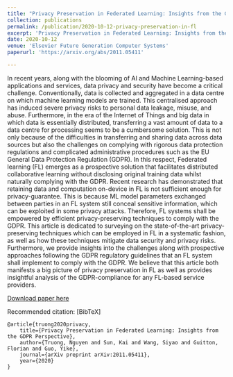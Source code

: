 ```yaml
---
title: "Privacy Preservation in Federated Learning: Insights from the GDPR Perspective"
collection: publications
permalink: /publication/2020-10-12-privacy-preservation-in-fl
excerpt: 'Privacy Preservation in Federated Learning: Insights from the GDPR Perspective'
date: 2020-10-12
venue: 'Elsevier Future Generation Computer Systems'
paperurl: 'https://arxiv.org/abs/2011.05411'

---
```

In recent years, along with the blooming of AI and Machine Learning-based applications and services, data privacy and security have become a critical challenge. Conventionally, data is collected and aggregated in a data centre on which machine learning models are trained. This centralised approach has induced severe privacy risks to personal data leakage, misuse, and abuse. Furthermore, in the era of the Internet of Things and big data in which data is essentially distributed, transferring a vast amount of data to a data centre for processing seems to be a cumbersome solution. This is not only because of the difficulties in transferring and sharing data across data sources but also the challenges on complying with rigorous data protection regulations and complicated administrative procedures such as the EU General Data Protection Regulation (GDPR). In this respect, Federated learning (FL) emerges as a prospective solution that facilitates distributed collaborative learning without disclosing original training data whilst naturally complying with the GDPR. Recent research has demonstrated that retaining data and computation on-device in FL is not sufficient enough for privacy-guarantee. This is because ML model parameters exchanged between parties in an FL system still conceal sensitive information, which can be exploited in some privacy attacks. Therefore, FL systems shall be empowered by efficient privacy-preserving techniques to comply with the GDPR. This article is dedicated to surveying on the state-of-the-art privacy-preserving techniques which can be employed in FL in a systematic fashion, as well as how these techniques mitigate data security and privacy risks. Furthermore, we provide insights into the challenges along with prospective approaches following the GDPR regulatory guidelines that an FL system shall implement to comply with the GDPR. We believe that this article both manifests a big picture of privacy preservation in FL as well as provides insightful analysis of the GDPR-compliance for any FL-based service providers.

[Download paper here](https://arxiv.org/pdf/2011.05411.pdf)

Recommended citation: [BibTeX]
```
@article{truong2020privacy,
    title={Privacy Preservation in Federated Learning: Insights from the GDPR Perspective},
    author={Truong, Nguyen and Sun, Kai and Wang, Siyao and Guitton, Florian and Guo, Yike},
    journal={arXiv preprint arXiv:2011.05411},
    year={2020}
}
```
